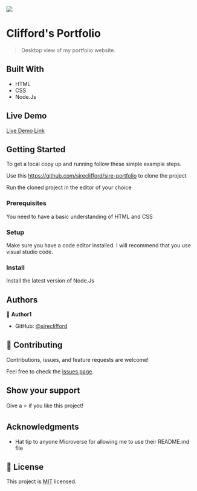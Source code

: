 ![](https://img.shields.io/badge/Microverse-blueviolet)

# Clifford's Portfolio

> Desktop view of my portfolio website.


## Built With

- HTML
- CSS
- Node.Js

## Live Demo

[Live Demo Link](https://sireclifford.github.io/sire-portfolio/)

## Getting Started

To get a local copy up and running follow these simple example steps.

Use this https://github.com/sireclifford/sire-portfolio to clone the project

Run the cloned project in the editor of your choice



### Prerequisites
You need to have a basic understanding of HTML and CSS


### Setup
Make sure you have a code editor installed. I will recommend that you use visual studio code.

### Install
Install the latest version of Node.Js



## Authors

👤 **Author1**

- GitHub: [@sireclifford](https://github.com/sireclifford)

## 🤝 Contributing

Contributions, issues, and feature requests are welcome!

Feel free to check the [issues page](../../issues/).

## Show your support

Give a ⭐️ if you like this project!

## Acknowledgments

- Hat tip to anyone Microverse for allowing me to use their README.md file

## 📝 License

This project is [MIT](./MIT.md) licensed.
